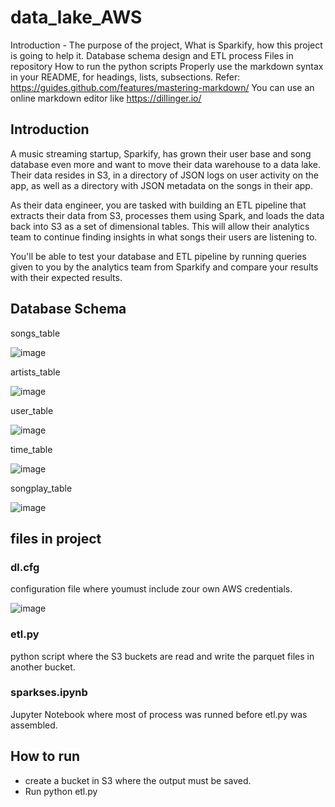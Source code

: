 # data_lake_AWS

Introduction - The purpose of the project, What is Sparkify, how this project is going to help it.
Database schema design and ETL process
Files in repository
How to run the python scripts
Properly use the markdown syntax in your README, for headings, lists, subsections. Refer: https://guides.github.com/features/mastering-markdown/
You can use an online markdown editor like https://dillinger.io/


## Introduction
A music streaming startup, Sparkify, has grown their user base and song database even more and want to move their data warehouse to a data lake. Their data resides in S3, in a directory of JSON logs on user activity on the app, as well as a directory with JSON metadata on the songs in their app.

As their data engineer, you are tasked with building an ETL pipeline that extracts their data from S3, processes them using Spark, and loads the data back into S3 as a set of dimensional tables. This will allow their analytics team to continue finding insights in what songs their users are listening to.

You'll be able to test your database and ETL pipeline by running queries given to you by the analytics team from Sparkify and compare your results with their expected results.


## Database Schema

songs_table

![image](https://user-images.githubusercontent.com/65776444/204892733-ef229b66-26a8-4973-84cf-27688cce2529.png)

artists_table

![image](https://user-images.githubusercontent.com/65776444/204892840-9a3ccddb-e620-4ffd-bcd1-45d3d357a47e.png)

user_table

![image](https://user-images.githubusercontent.com/65776444/204892914-aeb5951b-f856-434e-8afd-94f5e05ecbc7.png)


time_table

![image](https://user-images.githubusercontent.com/65776444/204893003-c885c094-f90b-414e-a4d3-1b7e8c501ce9.png)

songplay_table

![image](https://user-images.githubusercontent.com/65776444/204893331-5d4d37bf-3d0c-4808-b70f-0dcbf433963e.png)



## files in project

### dl.cfg
configuration file where youmust include zour own AWS credentials.

![image](https://user-images.githubusercontent.com/65776444/204895168-f803a00d-190c-4ee0-ba78-31615ef4c323.png)


### etl.py
python script where the S3 buckets are read and write the parquet files in another bucket.


### sparkses.ipynb
Jupyter Notebook where most of process was runned before etl.py was assembled. 


## How to run

- create a bucket in S3 where the output must be saved.
- Run python etl.py
